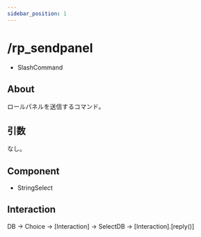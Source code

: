 ```yaml
---
sidebar_position: 1
---
```


# /rp_sendpanel

- SlashCommand

## About

ロールパネルを送信するコマンド。

## 引数

なし。

## Component

- StringSelect

## Interaction

DB -> Choice -> [Interaction] -> SelectDB -> [Interaction].[reply()]